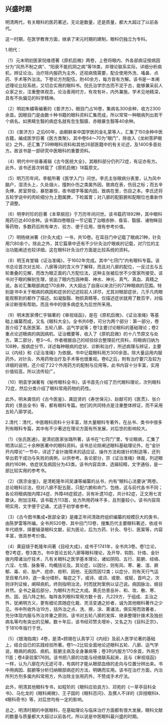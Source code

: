 ## 兴盛时期

明清两代，有关眼科的医药著述，无论是数量，还是质量，都大大超过了以前各代。

这一时期，在医学教育方面，继承了宋元时期的建制，眼科仍独立为专科。

1.明代：

（1）元末明初医家倪维德著《原机启微》两卷，上卷将眼内、外各部病证按病因分为“风热不制之病”、“阳衰不能抗阴之病”等18类，并理论联系实际，详细分析病机，辨证论治。治疗除内服药为主外，还视病情需要，配合使用外洗、㗜鼻、点药、手术等外治法。下卷论方剂配伍，附40余方，每方皆有方解。该书是一本阐述理论比较系统，又切合实用的眼科书。倪氏治学宗古而不泥于古，能够兼采前人众家之长，注重整体观念，论治善用时方，有攻有补，内外兼施，学术见地精深，具有不执偏见的科学精神。

（2）明初朱橚等编著的《普济方》，眼目门占16卷，集病名300余种，收方2300余首。因眼目门是由数十种书籍的眼科资料汇集而成，所以常常一种眼病列出若干个病名。如黑睛生翳的病症名就有忽生翳膜、赤眼暴生翳等40余种。

（3）《普济方》之后60年，由朝鲜来中国学医的金礼蒙等人，汇集了150余种中医古籍，编成医学巨著《医方类聚》，其中卷64〜70为“眼门”，除收入《龙树菩萨眼论》之外，还汇集了59种眼科资料和其他26部医籍中的有关论述，及1400多首处方。故该书是一部研究中医眼科的重要资料。

（4）明代中叶徐春甫辑《古今医统大全》，其眼科部分仍列72症，有证亦有方。此外，该书还首次转载了《原机启微》18篇原文。

（5）明万历年间，李梴所著《医学入门》问世。李氏主张眼病分表里，认为风中脑户，湿渍头上，久处烟火，撞刺仆伤之类属外因，致病在表，伤目之标；而五辛灸煿，房室劳役，暴怒暴惊，夜书细字等属内因，致病在里，伤目之本。李氏还将五轮学说中的肉轮细分为上胞属脾，下睑属胃；对八廓的配脏腑和配眼位也重新作了调整。

（6）明李时珍的巨著《本草纲目》于万历年间问世。该书载药1892种，其中眼科用药已达400余种。该书第四卷眼目一节记载了治眼赤肿、昏盲、翳膜、诸物眯目等药物，多数药后附有单方、验方、便于应用，很有参考价值。

（7）明杨继洲著《针灸大成》一书，共10卷。在耳目门中记载了眼病21种，针灸用穴80余个。除此之外，其它篇章中还有不少针灸治疗眼疾的记载，对穴位的主治功能阐述也较详细。这在眼科针灸治疗方面是比较系统的资料。

（8）明玉肯堂辑《证治准绳》，于1602年完成。其中“七窍门”内有眼科专篇。该书总论首次对五轮、八廓等词的含义作了解释，而且对八廓的配位，一反过去与五轮重叠的见解，而改为眼正面的八方配位法，这种主张被后世不少医家所接受。该书对于眼的解剖生理，提出了眼内包涵神膏、神水、神光、真气、真血、真精之说。各论汇集眼部病症170余种，大大超出了自唐以来流行的72种眼病的范围。特别是书中关于眼病的病因和症状的记述较前人详尽，尤其对眼部症状，几乎凡肉眼能观察到的都作了描述。如凝脂翳、物损真睛等，仅描述症状就用了数百字，对临床诊断很有帮助。而且书中的很多病症名为后世所釆用。

（9）明末医家傅仁宇辑著的《审视瑶函》，是在《原机启微》、《证治准绳》等基础上编纂而成，又名《眼科大全》。全书共6卷，可分为两个部分：第一部分，卷首介绍了名医医案、五轮八廓、运气学说等；卷1主要讨论眼科的基础理论；卷2重点论述眼病的病因病机、证治概要等，收入了《原机启微》的十八节原文与处方。第二部分，卷3〜6，作者根据自己的经验综合整理前代资料，将眼病归纳为108种，按病症分节，详述每种眼病的症状、诊断和治疗，所述病理与辨证，主要以《内经》和《证治准绳》为依据。书中记载眼科用方300余首。除大量运用内服药外，对针灸、外用药物治疗及手术等也很重视。卷6之后，附有治疗要穴及较为详细的说明，还介绍了22个外用药方的配制与应用等。此书内容十分丰富，实用价值较高，所以流传较广。

（10）明袁学渊著有《秘传眼科全书》，该书首先介绍了历代眼科理论，次列眼科72症，然后分类介绍了眼科常用药物的药性。

此外，明末龚信的《古今医鉴》、龚廷贤的《寿世保元》、赵献可的《医贯》、张介宾的《景岳全书》等，都有眼科专篇。他们的共同特点是注重整体辨证，而不采用五轮八廓学说。

2.清代：清代，中医眼科资料十分丰富，除大量眼科专著外，在丛书、类书中很多列有眼科专篇，其中有不少著述在理论方面有所发展，对后世的影响较大。

（1）《张氏医通》，是清初医家张璐所著，该书在“七窍门”里，专论眼病，汇集了明清以前二十余种医著中的眼科资料。该书总论除阐述眼科基础理论外，在“金针开内障论”一节中，详述了金针拨障术的适应证、操作方法和拨针的制造等，还列举出若干成功与失败的病例，以供参考。各论部分，宗《证治准绳》体裁，列述眼病约160种，依症状及病因分为43类。该书内容具体，选辑较精，文字通俗，是一部比较实用的参考书。

（2）《医宗金鉴》，是清乾隆年间吴谦等编纂的丛书，内有“眼科心法要诀”两卷。总论眼科诊法，但对八廓不配五脏，只配六腑和命门、包络，这与前代各书不同；各论将眼病按内障24症、外障48症叙述，另有补遗10症，共计82症，正文用七言歌诀，附加注释。该书载方113首，处方所用药味不多，且剂量较小。该书内容简明实用，文字便于记诵，尤适于初学者参考。

（3）《古今图书集成•医部全录》是雍正年间清政府组织编纂的规模巨大的类书，由陈梦雷等所编。全书共520卷、其中目门13卷，搜集历代主要眼科著述，依成书年代顺序，择要辑录眼科文献，前为医论，后为方药、针灸、导引、医案等，内容丰富，很具参考价值。

（4）黄庭镜于乾隆年间著《目经大成》，成书于1741年，全书共3卷。卷1立论，卷2考症，卷3类方。书中首论五轮八廓等眼科理论，及开导、钩割、针烙、金针拨内障诸治疗技术，凡有关眼科之医学基本理论，诸如阴阳、五行、脏腑、经络、六淫、七情、脉象等，均概括论及。其论症，以因分，则有风、寒、暑、湿、厥郁、毒、疟、胎产、痘疹、疳积、因他、无因而因12类；以症分，则有天行气运至目晕凡89，逐一条分缕析。每症之下，或诗、或词、或歌、或赋，首吟之，次则详列证候，阐释病机，终则指明治法，时而犹附案例以证己说。病因脉治，纲目井然。全书之最后部分，为眼科方剂之大成。黄氏仿景岳补、和、攻、散、寒、热、固、因八阵之制，每阵各列眼科常用方数十首，凡229方，于组成、主治之外，犹阐明方义，更有细论其随症化裁、灵活变通之妙者，诚为其他眼科著作之少见。书中所收外治19方，括外治之点、洗、擦，涂、熏诸法，俱实用而效著者，充分体现内服与外治并重之原则。该书对五轮八廓的发挥、继承整理针拨术及独创病名等均有突出的见解。数十年后，该书经邓赞夫增补，又名之为《目科正宗》，于1810年版行于世。

（5）《银海指南》4卷，是清•顾锡在认真学习《内经》及前人医学论著的基础上，结合自已的实践经验所著。卷1〜2比较全面地论述眼科五轮、八廓、运气学说，眼病的病因、病机、脏腑主病及全身兼病等；卷3列内服方170余首，外用方11首；卷4录验案176则。该书把八廓的功能与经络联系起来，且与《审视瑶函》一样，认为八廓在内无迹可寻，有病时才能从眼部血络的走向与位置分辨出来。书中用病因、脏腑等分析归纳眼部病症的方法，明确而实用。该书在治疗方面，内治所列方剂多属内科常用方，外治除主张用药外，不赞成手术疗法。

此外，明清其他眼科专书，如程玠的《眼科应验良方》、邓苑的《一草亭目科全书》、马化龙的《眼科阐微》、王子固的《眼科百问》、及撰人不详的《异授眼科》、《眼科奇书》等，对后世均有一定的影响。

总之，明清时期的中医眼科，在基础理论与临床治疗方面都有很大发展，眼科文献的数量与质量都大大超过以前各代，所以说是中医眼科最兴盛的时期。
